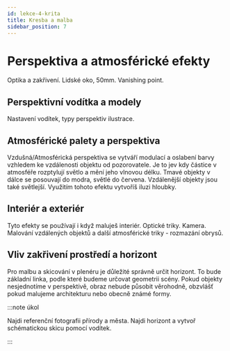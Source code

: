 ```yaml
---
id: lekce-4-krita
title: Kresba a malba
sidebar_position: 7
---
```


# Perspektiva a atmosférické efekty
Optika a zakřivení. Lidské oko, 50mm. Vanishing point.
## Perspektivní vodítka a modely
Nastavení vodítek, typy perspektiv ilustrace.
## Atmosférické palety a perspektiva
Vzdušná/Atmosférická perspektiva se vytváří modulací a oslabení barvy vzhledem ke vzdálenosti objektu od pozorovatele. Je to jev kdy částice v atmosféře rozptylují světlo a mění jeho vlnovou délku.
Tmavé objekty v dálce se posouvají do modra, světlé do červena. Vzdálenější objekty jsou také světlejší.
Využitím tohoto efektu vytvoříš iluzi hloubky.
## Interiér a exteriér
Tyto efekty se používají i když maluješ interiér. Optické triky. Kamera. 
Malování vzdálených objektů a další atmosférické triky - rozmazání obrysů.
## Vliv zakřivení prostředí a horizont
Pro malbu a skicování v plenéru je důležité správně určit horizont. To bude základní linka, podle které budeme určovat geometrii scény. Pokud objekty nesjednotíme v perspektivě, obraz nebude působit věrohodně, obzvlášť pokud malujeme architekturu nebo obecně známé formy.

:::note úkol

Najdi referenční fotografii přírody a města. Najdi horizont a vytvoř schématickou skicu pomocí vodítek.

:::
